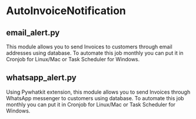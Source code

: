 # AutoInvoiceNotification

## email_alert.py
This module allows you to send Invoices to customers through email addresses using database. To automate this job monthly you can put it in Cronjob for Linux/Mac or Task Scheduler for Windows.

## whatsapp_alert.py
Using Pywhatkit extension, this module allows you to send Invoices through WhatsApp messenger to customers using database. To automate this job monthly you can put it in Cronjob for Linux/Mac or Task Scheduler for Windows.